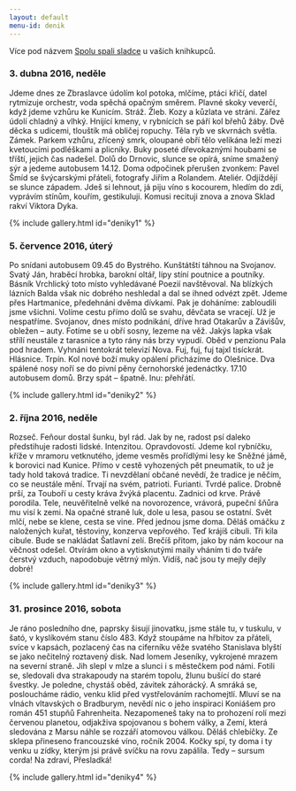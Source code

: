 ```yaml
---
layout: default
menu-id: denik
---
```


Více pod názvem [Spolu spali sladce](https://www.kosmas.cz/knihy/238573/spolu-spali-sladce/) u vašich knihkupců.

### 3\. dubna 2016, neděle

Jdeme dnes ze Zbraslavce údolím kol potoka, mlčíme, ptáci křičí, datel rytmizuje orchestr, voda spěchá opačným směrem. Plavné skoky veverčí, když jdeme vzhůru ke Kunicím. Stráž. Žleb. Kozy a kůzlata ve stráni. Zářez údolí chladný a vlhký. Hnijící kmeny, v rybnících se páří kol břehů žáby. Dvě děcka s udicemi, tlouštík má obličej ropuchy. Těla ryb ve skvrnách světla. Zámek. Parkem vzhůru, zřícený smrk, oloupané obří tělo velikána leží mezi kvetoucími podléškami a plicníky. Buky poseté dřevokaznými houbami se tříští, jejich čas nadešel. Dolů do Drnovic, slunce se opírá, sníme smažený sýr a jedeme autobusem 14.12. Doma odpočinek přerušen zvonkem: Pavel Šmíd se švýcarskými přáteli, fotografy Jiřím a Rolandem. Ateliér. Odjíždějí se slunce západem. Jdeš si lehnout, já piju víno s kocourem, hledím do zdi, vyprávím stínům, kouřím, gestikuluji. Komusi recituji znova a znova Sklad rakví Viktora Dyka.

{% include gallery.html id="deniky1" %}

### 5\. července 2016, úterý

Po snídani autobusem 09.45 do Bystrého. Kunštátští táhnou na Svojanov. Svatý Ján, hraběcí hrobka, barokní oltář, lípy stíní poutnice a poutníky. Básník Vrchlický toto místo vyhledávané Poezií navštěvoval. Na blízkých lázních Balda však nic dobrého neshledal a dal se ihned odvézt zpět. Jdeme přes Hartmanice, předehnáni dvěma dívkami. Pak je doháníme: zabloudili jsme všichni. Volíme cestu přímo dolů se svahu, děvčata se vracejí. Už je nespatříme. Svojanov, dnes místo podnikání, dříve hrad Otakarův a Závišův, obležen – auty. Fotíme se u obří sosny, lezeme na věž. Jakýs lapka však střílí neustále z tarasnice a tyto rány nás brzy vypudí. Oběd v penzionu Pala pod hradem. Vyhnáni tentokrát televizí Nova. Fuj, fuj, fuj tajxl tisíckrát. Hlásnice. Trpín. Kol nové boží muky opálení přicházíme do Olešnice. Dva spálené nosy noří se do pivní pěny černohorské jedenáctky. 17.10 autobusem domů. Brzy spát – špatně. Inu: přehřátí.

{% include gallery.html id="deniky2" %}

### 2\. října 2016, neděle

Rozseč. Feňour dostal šunku, byl rád. Jak by ne, radost psí daleko předstihuje radosti lidské.
Intenzitou. Opravdovostí. Jdeme kol rybníčku, kříže v mramoru vetknutého, jdeme vesměs prořídlými lesy ke Sněžné jámě, k borovici nad Kunice. Přímo v cestě vyhozených pět pneumatik, to už je tady hold taková tradice. Ti nevzdělaní občané nevědí, že tradice je něčím, co se neustále mění. Trvají na svém, patrioti. Furianti. Tvrdé palice. Drobně prší, za Touboří u cesty kráva žvýká placentu. Zadnici od krve. Právě porodila. Tele, neuvěřitelně velké na novorozence, vrávorá, pupeční šňůra mu visí k zemi. Na opačné straně luk, dole u lesa, pasou se ostatní. Svět mlčí, nebe se klene, cesta se vine. Před jednou jsme doma. Děláš omáčku z naložených kuřat, těstoviny, konzerva vepřového. Teď krájíš cibuli. Tři kila cibule. Bude se nakládat Šatlavní zelí. Brečíš přitom, jako by nám kocour na věčnost odešel. Otvírám okno a vytisknutými maily vháním ti do tváře čerstvý vzduch, napodobuje větrný mlýn. Vidíš, nač jsou ty mejly dejly dobré!

{% include gallery.html id="deniky3" %}

### 31\. prosince 2016, sobota

Je ráno posledního dne, paprsky šisují jinovatku, jsme stále tu, v tuskulu, v šató, v kyslíkovém stanu číslo 483.
Když stoupáme na hřbitov za přáteli, svíce v kapsách, pozlacený čas na ciferníku věže svatého Stanislava blyští se jako nečitelný roztavený disk. Nad lomem Jeseníky, vykrojené mrazem na severní straně. Jih slepl v mlze a slunci i s městečkem pod námi. Fotili se, sledovali dva strakapoudy na starém topolu, žlunu bušící do staré švestky. Je poledne, chystáš oběd, závitek záhorácký. A smráká se, posloucháme rádio, venku klid před vystřelováním rachomejtlí. Mluví se na vlnách vltavských o Bradburym, nevědí nic o jeho inspiraci Koniášem pro román 451 stupňů Fahrenheita. Nezapomeneš taky na to prohození rolí mezi červenou planetou, odjakživa spojovanou s bohem války, a Zemí, která sledována z Marsu náhle se rozzáří atomovou válkou.
Děláš chlebíčky. Ze sklepa přineseno francouzské víno, ročník 2004. Kočky spí, ty doma i ty venku u zídky, kterým jsi právě svíčku na rovu zapálila. Tedy – sursum corda! Na zdraví, Přesladká!

{% include gallery.html id="deniky4" %}
